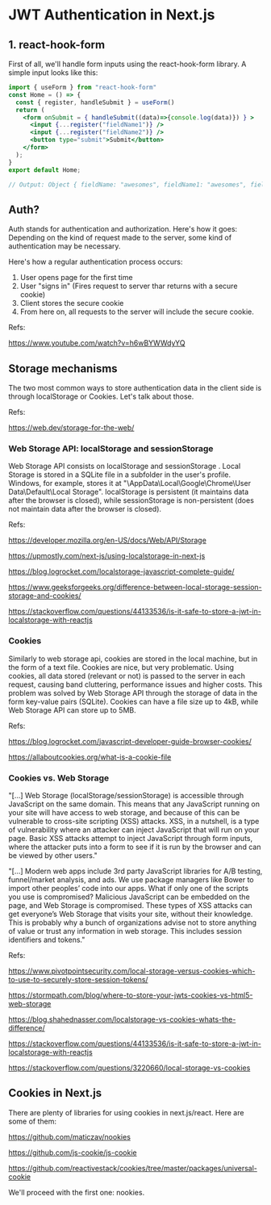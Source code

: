 # JWT Authentication in Next.js

## 1. react-hook-form

First of all, we'll handle form inputs using the react-hook-form library.
A simple input looks like this:

```jsx
import { useForm } from "react-hook-form"
const Home = () => {
  const { register, handleSubmit } = useForm()
  return (
    <form onSubmit = { handleSubmit((data)=>{console.log(data)}) } >
      <input {...register("fieldName1")} />
      <input {...register("fieldName2")} />
      <button type="submit">Submit</button>
    </form>
  );
}
export default Home;

// Output: Object { fieldName: "awesomes", fieldName1: "awesomes", fieldName2: 2 } //
```

## Auth?

Auth stands for authentication and authorization. Here's how it goes: Depending on the kind of request made to the server, some kind of authentication may be necessary.

Here's how a regular authentication process occurs:

1. User opens page for the first time
2. User "signs in" (Fires request to server thar returns with a secure cookie)
3. Client stores the secure cookie
4. From here on, all requests to the server will include the secure cookie.

Refs:

https://www.youtube.com/watch?v=h6wBYWWdyYQ

## Storage mechanisms

The two most common ways to store authentication data in the client side is through localStorage or Cookies. Let's talk about those.

Refs: 

https://web.dev/storage-for-the-web/

### Web Storage API: localStorage and sessionStorage

Web Storage API consists on localStorage and sessionStorage . Local Storage is stored in a SQLite file in a subfolder in the user's profile. Windows, for example, stores it at "\AppData\Local\Google\Chrome\User Data\Default\Local Storage".
localStorage is persistent (it maintains data after the browser is closed), while sessionStorage is non-persistent (does not maintain data after the browser is closed).



Refs:

https://developer.mozilla.org/en-US/docs/Web/API/Storage

https://upmostly.com/next-js/using-localstorage-in-next-js

https://blog.logrocket.com/localstorage-javascript-complete-guide/

https://www.geeksforgeeks.org/difference-between-local-storage-session-storage-and-cookies/

https://stackoverflow.com/questions/44133536/is-it-safe-to-store-a-jwt-in-localstorage-with-reactjs


### Cookies

Similarly to web storage api, cookies are stored in the local machine, but in the form of a text file. Cookies are nice, but very problematic. Using cookies, all data stored (relevant or not) is passed to the server in each request, causing band cluttering, performance issues and higher costs. This problem was solved by Web Storage API through the storage of data in the form key-value pairs (SQLite). Cookies can have a file size up to 4kB, while Web Storage API can store up to 5MB.

Refs:

https://blog.logrocket.com/javascript-developer-guide-browser-cookies/

https://allaboutcookies.org/what-is-a-cookie-file


### Cookies vs. Web Storage


"[...] Web Storage (localStorage/sessionStorage) is accessible through JavaScript on the same domain. This means that any JavaScript running on your site will have access to web storage, and because of this can be vulnerable to cross-site scripting (XSS) attacks. XSS, in a nutshell, is a type of vulnerability where an attacker can inject JavaScript that will run on your page. Basic XSS attacks attempt to inject JavaScript through form inputs, where the attacker puts <script>alert('You are Hacked');</script> into a form to see if it is run by the browser and can be viewed by other users."


"[...] Modern web apps include 3rd party JavaScript libraries for A/B testing, funnel/market analysis, and ads. We use package managers like Bower to import other peoples’ code into our apps.
What if only one of the scripts you use is compromised? Malicious JavaScript can be embedded on the page, and Web Storage is compromised. These types of XSS attacks can get everyone’s Web Storage that visits your site, without their knowledge. This is probably why a bunch of organizations advise not to store anything of value or trust any information in web storage. This includes session identifiers and tokens."

Refs:

https://www.pivotpointsecurity.com/local-storage-versus-cookies-which-to-use-to-securely-store-session-tokens/

https://stormpath.com/blog/where-to-store-your-jwts-cookies-vs-html5-web-storage

https://blog.shahednasser.com/localstorage-vs-cookies-whats-the-difference/

https://stackoverflow.com/questions/44133536/is-it-safe-to-store-a-jwt-in-localstorage-with-reactjs

https://stackoverflow.com/questions/3220660/local-storage-vs-cookies


## Cookies in Next.js

There are plenty of libraries for using cookies in next.js/react. Here are some of them:

https://github.com/maticzav/nookies 

https://github.com/js-cookie/js-cookie

https://github.com/reactivestack/cookies/tree/master/packages/universal-cookie

We'll proceed with the first one: nookies.